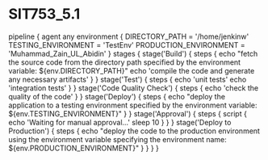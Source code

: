 # SIT753_5.1
pipeline {
    agent any
    environment {
        DIRECTORY_PATH = '/home/jenkinw'
        TESTING_ENVIRONMENT = 'TestEnv'
        PRODUCTION_ENVIRONMENT = 'Muhammad_Zain_UL_Abidin'
    }
    stages {
        stage('Build') {
            steps {
                echo "fetch the source code from the directory path specified by the environment variable: ${env.DIRECTORY_PATH}"
                echo 'compile the code and generate any necessary artifacts'
            }
        }
        stage('Test') {
            steps {
                echo 'unit tests'
                echo 'integration tests'
            }
        }
        stage('Code Quality Check') {
            steps {
                echo 'check the quality of the code'
            }
        }
        stage('Deploy') {
            steps {
                echo "deploy the application to a testing environment specified by the environment variable: ${env.TESTING_ENVIRONMENT}"
            }
        }
        stage('Approval') {
            steps {
                script {
                    echo 'Waiting for manual approval...'
                    sleep 10
                }
            }
        }
        stage('Deploy to Production') {
            steps {
                echo "deploy the code to the production environment using the environment variable specifying the environment name: ${env.PRODUCTION_ENVIRONMENT}"
            }
        }
    }
}
